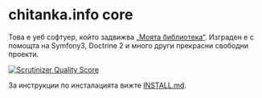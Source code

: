 chitanka.info core
==================

Това е уеб софтуер, който задвижва [„Моята библиотека“](http://chitanka.info).
Изграден е с помощта на Symfony3, Doctrine 2 и много други прекрасни свободни проекти.

[![Scrutinizer Quality Score](https://scrutinizer-ci.com/g/chitanka/chitanka/badges/quality-score.png?b=master)](https://scrutinizer-ci.com/g/chitanka/chitanka/)

За инструкции по инсталацията вижте [INSTALL.md](INSTALL.md).
